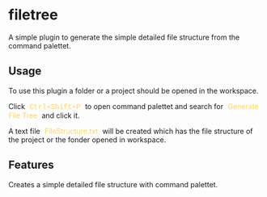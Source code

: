 # filetree

A simple plugin to generate the simple detailed file structure from the command palettet.

## Usage

<p>To use this plugin a folder or a project should be opened in the workspace.</p>

<p>Click <span style="color: #FFD365;margin: 0 5px;font-family: 'Courier New', monospace;">Ctrl+Shift+P</span> to open command palettet and search for <span style="color: #FFD365;margin: 0 5px;">Generate File Tree</span> and click it.</p>

<p>A text file <span style="color: #FFD365;margin: 0 5px;">FileStructure.txt</span> will be created which has the file structure of the project or the fonder opened in workspace.</p>


## Features

<p>Creates a simple detailed file structure with command palettet.<p>